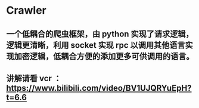 # Crawler

## 一个低耦合的爬虫框架，由 python 实现了请求逻辑，逻辑更清晰，利用 socket 实现 rpc 以调用其他语言实现加密逻辑，低耦合方便的添加更多可供调用的语言。

## 讲解请看 vcr ： https://www.bilibili.com/video/BV1UJQRYuEpH?t=6.6

